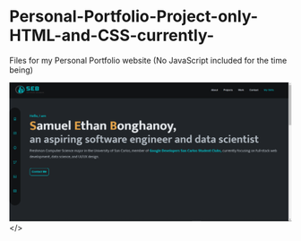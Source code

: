 # Personal-Portfolio-Project-only-HTML-and-CSS-currently-
Files for my Personal Portfolio website (No JavaScript included for the time being)

<img src="portfolio_page.png"></>
